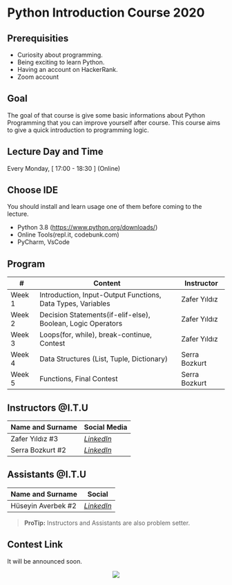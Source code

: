 # Python Introduction Course 2020

## Prerequisities

 - Curiosity about programming.
 - Being exciting to learn Python.
 - Having an account on HackerRank.
 - Zoom account

## Goal

The goal of that course is give some basic informations about Python Programming that you can improve yourself after course. This course aims to give a quick introduction to programming logic.

## Lecture Day and Time

Every Monday, [ 17:00 - 18:30 ] (Online)

## Choose IDE

You should install and learn usage one of them before coming to the lecture.
 - Python 3.8 (https://www.python.org/downloads/)
 - Online Tools(repl.it, codebunk.com)
 - PyCharm, VsCode

## Program

|     #           |Content                          | Instructor                        
|----------------|-------------------------------|-----------------------------|
| Week 1 | Introduction, Input-Output Functions, Data Types, Variables | Zafer Yıldız 
| Week 2 | Decision Statements(if-elif-else), Boolean, Logic Operators | Zafer Yıldız
| Week 3 | Loops(for, while), break-continue, Contest | Zafer Yıldız
| Week 4 | Data Structures (List, Tuple, Dictionary) | Serra Bozkurt
| Week 5 | Functions, Final Contest| Serra Bozkurt


## Instructors @I.T.U

| Name and Surname | Social Media |
|--|--|
| Zafer Yıldız #3 | [*LinkedIn*](https://www.linkedin.com/in/zafryldz/) |
| Serra Bozkurt #2 | [*LinkedIn*](https://www.linkedin.com/in/serra-bozkurt-6308401a3/) |

## Assistants @I.T.U

| Name and Surname | Social  |
|--|--|
| Hüseyin Averbek #2 | [*LinkedIn*](https://www.linkedin.com/in/h%C3%BCseyin-averbek-640a921b5/) |

> **ProTip:** Instructors and Assistants are also problem setter.

## Contest Link

It will be announced soon.


<p align="center">
  <a href="//ituacm.com" target="_blank">
    <img src="https://ituacm.com/wp-content/uploads/2017/08/itu-logo.png">
  </a>
</p>
